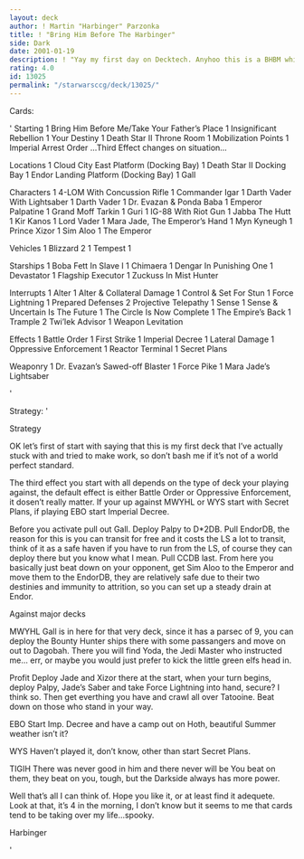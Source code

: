 ```yaml
---
layout: deck
author: ! Martin "Harbinger" Parzonka
title: ! "Bring Him Before The Harbinger"
side: Dark
date: 2001-01-19
description: ! "Yay my first day on Decktech. Anyhoo this is a BHBM which does try to turn Luke."
rating: 4.0
id: 13025
permalink: "/starwarsccg/deck/13025/"
---
```

Cards: 

'
Starting
	 1 Bring Him Before Me/Take Your Father’s Place
	 1 Insignificant Rebellion
	 1 Your Destiny
	 1 Death Star II Throne Room
	 1 Mobilization Points
	 1 Imperial Arrest Order
	 ...Third Effect changes on situation...

Locations
	 1 Cloud City East Platform (Docking Bay)
	 1 Death Star II Docking Bay
	 1 Endor Landing Platform (Docking Bay)
	 1 Gall


Characters
	 1 4-LOM With Concussion Rifle
	 1 Commander Igar
	 1 Darth Vader With Lightsaber
	 1 Darth Vader
	 1 Dr. Evazan & Ponda Baba
	 1 Emperor Palpatine
	 1 Grand Moff Tarkin
	 1 Guri
	 1 IG-88 With Riot Gun
	 1 Jabba The Hutt
	 1 Kir Kanos
	 1 Lord Vader
	 1 Mara Jade, The Emperor’s Hand
	 1 Myn Kyneugh
	 1 Prince Xizor
	 1 Sim Aloo
	 1 The Emperor


Vehicles
	 1 Blizzard 2
	 1 Tempest 1


Starships
	 1 Boba Fett In Slave I
	 1 Chimaera
	 1 Dengar In Punishing One
	 1 Devastator
	 1 Flagship Executor
	 1 Zuckuss In Mist Hunter


Interrupts
	 1 Alter
	 1 Alter & Collateral Damage
	 1 Control & Set For Stun
	 1 Force Lightning
	 1 Prepared Defenses
	 2 Projective Telepathy
	 1 Sense
	 1 Sense & Uncertain Is The Future
	 1 The Circle Is Now Complete
	 1 The Empire’s Back
	 1 Trample
	 2 Twi’lek Advisor
	 1 Weapon Levitation


Effects
	 1 Battle Order
	 1 First Strike
	 1 Imperial Decree
	 1 Lateral Damage
	 1 Oppressive Enforcement
	 1 Reactor Terminal
	 1 Secret Plans


Weaponry
	 1 Dr. Evazan’s Sawed-off Blaster
	 1 Force Pike
	 1 Mara Jade’s Lightsaber

'

Strategy: '

Strategy

OK let’s first of start with saying that this is my first deck that I’ve actually stuck with and tried to make work, so don’t bash me if it’s not of a world perfect standard.

The third effect you start with all depends on the type of deck your playing against, the default effect is either Battle Order or Oppressive Enforcement, it dosen’t really matter.
If your up against MWYHL or WYS start with Secret Plans, if playing EBO start Imperial Decree.

Before you activate pull out Gall. Deploy Palpy to D*2DB. Pull EndorDB, the reason for this is you can transit for free and it costs the LS a lot to transit, think of it as a safe haven if you have to run from the LS, of course they can deploy there but you know what I mean. Pull CCDB last.
From here you basically just beat down on your opponent, get Sim Aloo to the Emperor and move them to the EndorDB, they are relatively safe due to their two destinies and immunity to attrition, so you can set up a steady drain at Endor.

Against major decks

MWYHL Gall is in here for that very deck, since it has a parsec of 9, you can deploy the Bounty Hunter ships there with some passangers and move on out to Dagobah. There you will find Yoda, the Jedi Master who instructed me... err, or maybe you would just prefer to kick the little green elfs head in.

Profit Deploy Jade and Xizor there at the start, when your turn begins, deploy Palpy, Jade’s Saber and take Force Lightning into hand, secure? I think so. Then get everthing you have and crawl all over Tatooine. Beat down on those who stand in your way.

EBO Start Imp. Decree and have a camp out on Hoth, beautiful Summer weather isn’t it?

WYS Haven’t played it, don’t know, other than start Secret Plans.

TIGIH There was never good in him and there never will be You beat on them, they beat on you, tough, but the Darkside always has more power.

Well that’s all I can think of. Hope you like it, or at least find it adequete. Look at that, it’s 4 in the morning, I don’t know but it seems to me that cards tend to be taking over my life...spooky.

Harbinger



'
